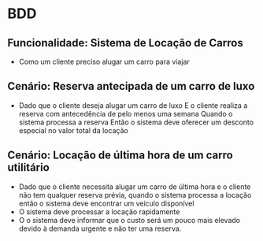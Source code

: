 # BDD
<h2>Funcionalidade: Sistema de Locação de Carros</h2>
<ul>
<li>Como um cliente preciso alugar um carro para viajar</li>
</ul>
<h2>Cenário: Reserva antecipada de um carro de luxo</h2>
<ul>
 <li> Dado que o cliente deseja alugar um carro de luxo E o cliente realiza a reserva com antecedência de pelo menos uma semana Quando o sistema processa a reserva Então o sistema deve oferecer um desconto especial no valor total da locação</li>
</ul>
<h2>Cenário: Locação de última hora de um carro utilitário</h2>
<ul>
  <li>Dado que o cliente necessita alugar um carro de última hora e o cliente não tem qualquer reserva prévia, quando o sistema processa a locação então o sistema deve encontrar um veículo disponível</li>
  <li>O sistema deve processar a locação rapidamente</li>
  <li>O o sistema deve informar que o custo será um pouco mais elevado devido à demanda urgente e não ter uma reserva.</li>
</ul>
